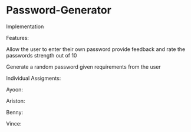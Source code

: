 # Password-Generator

Implementation


Features:

Allow the user to enter their own password provide feedback and rate the passwords strength out of 10

Generate a random password given requirements from the user  



Individual Assigments:

Ayoon:

Ariston:

Benny:

Vince:
